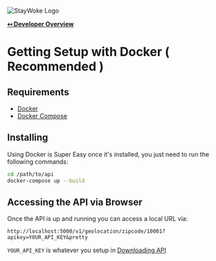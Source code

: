 ![StayWoke Logo](https://staywoke-github.s3.us-east-1.amazonaws.com/common/logo.png "StayWoke Logo")

**[↤ Developer Overview](../README.md)**

Getting Setup with Docker ( Recommended )
===

Requirements
---

* [Docker](https://nodejs.org/en/)
* [Docker Compose](http://www.mysql.com/)


Installing
---

Using Docker is Super Easy once it's installed, you just need to run the following commands:

```bash
cd /path/to/api
docker-compose up --build
```

Accessing the API via Browser
---

Once the API is up and running you can access a local URL via:

```text
http://localhost:5000/v1/geolocation/zipcode/10001?apikey=YOUR_API_KEY&pretty
```

`YOUR_API_KEY` is whatever you setup in [Downloading API](../docs/downloading-api.md)
